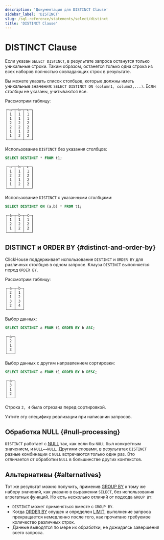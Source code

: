 ```yaml
---
description: 'Документация для DISTINCT Clause'
sidebar_label: 'DISTINCT'
slug: /sql-reference/statements/select/distinct
title: 'DISTINCT Clause'
---
```



# DISTINCT Clause

Если указан `SELECT DISTINCT`, в результате запроса останутся только уникальные строки. Таким образом, останется только одна строка из всех наборов полностью совпадающих строк в результате.

Вы можете указать список столбцов, которые должны иметь уникальные значения: `SELECT DISTINCT ON (column1, column2,...)`. Если столбцы не указаны, учитываются все.

Рассмотрим таблицу:

```text
┌─a─┬─b─┬─c─┐
│ 1 │ 1 │ 1 │
│ 1 │ 1 │ 1 │
│ 2 │ 2 │ 2 │
│ 2 │ 2 │ 2 │
│ 1 │ 1 │ 2 │
│ 1 │ 2 │ 2 │
└───┴───┴───┘
```

Использование `DISTINCT` без указания столбцов:

```sql
SELECT DISTINCT * FROM t1;
```

```text
┌─a─┬─b─┬─c─┐
│ 1 │ 1 │ 1 │
│ 2 │ 2 │ 2 │
│ 1 │ 1 │ 2 │
│ 1 │ 2 │ 2 │
└───┴───┴───┘
```

Использование `DISTINCT` с указанными столбцами:

```sql
SELECT DISTINCT ON (a,b) * FROM t1;
```

```text
┌─a─┬─b─┬─c─┐
│ 1 │ 1 │ 1 │
│ 2 │ 2 │ 2 │
│ 1 │ 2 │ 2 │
└───┴───┴───┘
```

## DISTINCT и ORDER BY {#distinct-and-order-by}

ClickHouse поддерживает использование `DISTINCT` и `ORDER BY` для различных столбцов в одном запросе. Клауза `DISTINCT` выполняется перед `ORDER BY`.

Рассмотрим таблицу:

```text
┌─a─┬─b─┐
│ 2 │ 1 │
│ 1 │ 2 │
│ 3 │ 3 │
│ 2 │ 4 │
└───┴───┘
```

Выбор данных:

```sql
SELECT DISTINCT a FROM t1 ORDER BY b ASC;
```

```text
┌─a─┐
│ 2 │
│ 1 │
│ 3 │
└───┘
```
Выбор данных с другим направлением сортировки:

```sql
SELECT DISTINCT a FROM t1 ORDER BY b DESC;
```

```text
┌─a─┐
│ 3 │
│ 1 │
│ 2 │
└───┘
```

Строка `2, 4` была отрезана перед сортировкой.

Учтите эту специфику реализации при написании запросов.

## Обработка NULL {#null-processing}

`DISTINCT` работает с [NULL](/sql-reference/syntax#null) так, как если бы `NULL` был конкретным значением, и `NULL==NULL`. Другими словами, в результатах `DISTINCT` разные комбинации с `NULL` встречаются только один раз. Это отличается от обработки `NULL` в большинстве других контекстов.

## Альтернативы {#alternatives}

Тот же результат можно получить, применив [GROUP BY](/sql-reference/statements/select/group-by) к тому же набору значений, как указано в выражении `SELECT`, без использования агрегатных функций. Но есть несколько отличий от подхода `GROUP BY`:

- `DISTINCT` может применяться вместе с `GROUP BY`.
- Когда [ORDER BY](../../../sql-reference/statements/select/order-by.md) опущен и определен [LIMIT](../../../sql-reference/statements/select/limit.md), выполнение запроса прекращается немедленно после того, как прочитано требуемое количество различных строк.
- Данные выводятся по мере их обработки, не дожидаясь завершения всего запроса.

